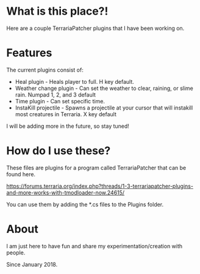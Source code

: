 # What is this place?!
Here are a couple TerrariaPatcher plugins that I have been working on.

# Features
The current plugins consist of:
- Heal plugin - Heals player to full. H key default.
- Weather change plugin - Can set the weather to clear, raining, or slime rain. Numpad 1, 2, and 3 default
- Time plugin - Can set specific time.
- InstaKill projectile - Spawns a projectile at your cursor that will instakill most creatures in Terraria. X key default

I will be adding more in the future, so stay tuned!

# How do I use these?
These files are plugins for a program called TerrariaPatcher that can be found here.

https://forums.terraria.org/index.php?threads/1-3-terrariapatcher-plugins-and-more-works-with-tmodloader-now.24615/

You can use them by adding the \*.cs files to the Plugins folder. 

# About
I am just here to have fun and share my experimentation/creation with people.

Since January 2018.
